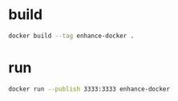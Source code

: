 # build

```bash
docker build --tag enhance-docker .
```

# run

```bash
docker run --publish 3333:3333 enhance-docker
```
